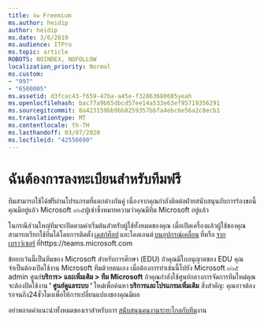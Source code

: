```yaml
---
title: ทีม Freemium
ms.author: heidip
author: heidip
ms.date: 3/6/2019
ms.audience: ITPro
ms.topic: article
ROBOTS: NOINDEX, NOFOLLOW
localization_priority: Normal
ms.custom:
- "997"
- "6500005"
ms.assetid: d3fcac43-f659-47ba-a45e-f32863680685yeah
ms.openlocfilehash: bac77a9b65dbcd57ee14a533e63ef95719356291
ms.sourcegitcommit: 8a423159bb9bb8259357bbfa4ebc6e56a2c8ecb1
ms.translationtype: MT
ms.contentlocale: th-TH
ms.lasthandoff: 03/07/2020
ms.locfileid: "42556690"
---
```

# <a name="id-like-to-sign-up-for-teams-for-free"></a>ฉันต้องการลงทะเบียนสำหรับทีมฟรี

ทีมสามารถใช้ได้ฟรีผ่านโปรแกรมที่แตกต่างกันคู่ เนื่องจากคุณกำลังติดต่อฝ่ายสนับสนุนกับการร้องขอนี้คุณมีอยู่แล้ว Microsoft ๓๖๕ผู้เช่าซึ่งหมายความว่าคุณมีทีม Microsoft อยู่แล้ว

ในกรณีส่วนใหญ่ทีมจะเปิดตามค่าเริ่มต้นสำหรับผู้ใช้ทั้งหมดของคุณ เมื่อเปิดเครื่องแล้วผู้ใช้ของคุณสามารถเรียกใช้ทีมได้โดยการติดตั้ง [เดสก์ท็อป](https://office.visualstudio.com/MAX/_workitems/edit/desktop) และไคลเอนต์ [บนอุปกรณ์เคลื่อน](https://office.visualstudio.com/MAX/_workitems/edit/desktop) ที่หรือ [จากเบราว์เซอร์](https://docs.microsoft.com/en-us/MicrosoftTeams/get-clients#mobile-clients) ที่https://teams.microsoft.com

ข้อยกเว้นนี้เป็นทีมของ Microsoft สำหรับการศึกษา (EDU) ถ้าคุณมีใบอนุญาตของ EDU คุณจำเป็นต้องเปิดใช้งาน Microsoft ทีมด้วยตนเอง เมื่อต้องการทำเช่นนี้ไปยัง Microsoft ๓๖๕ admin ศูนย์**บริการ> และเพิ่มเติม > ทีม Microsoft** ถ้าคุณกำลังใช้ศูนย์กลางการจัดการทีมใหม่คุณจะต้องปิดใช้งาน **' ศูนย์ดูแลระบบ '** ใหม่เพื่อค้นหา **บริการและโปรแกรมเพิ่มเติม** สิ่งสำคัญ: คุณอาจต้องรอจนถึง24ชั่วโมงเพื่อให้การเปลี่ยนแปลงของคุณมีผล

อย่าพลาดคำแนะนำทั้งหมดของเราสำหรับการ [สนับสนุนคนงานระยะไกลกับทีม](https://docs.microsoft.com/en-us/MicrosoftTeams/support-remote-work-with-teams)งาน
